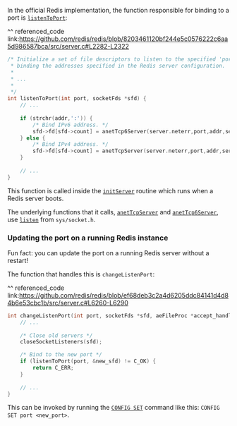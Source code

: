 In the official Redis implementation, the function responsible for binding to a port is [`listenToPort`](function-listenToPort): 

^^ referenced_code
link:https://github.com/redis/redis/blob/8203461120bf244e5c0576222c6aa5d986587bca/src/server.c#L2282-L2322
```c
/* Initialize a set of file descriptors to listen to the specified 'port'
 * binding the addresses specified in the Redis server configuration.
 * 
 * ...
 *
 */
int listenToPort(int port, socketFds *sfd) {
    // ... 
    
    if (strchr(addr,':')) {
        /* Bind IPv6 address. */
        sfd->fd[sfd->count] = anetTcp6Server(server.neterr,port,addr,server.tcp_backlog);
    } else {
        /* Bind IPv4 address. */
        sfd->fd[sfd->count] = anetTcpServer(server.neterr,port,addr,server.tcp_backlog);
    }
    
    // ...
}
```

This function is called inside the [`initServer`](function-initServer) routine which runs when a Redis server boots. 

The underlying functions that it calls, [`anetTcpServer`](function-anetTcpServer) and 
[`anetTcp6Server`](function-anetTcp6Server), use [`listen`](unix-listen) from `sys/socket.h`.

### Updating the port on a running Redis instance

Fun fact: you can update the port on a running Redis server without a restart!

The function that handles this is `changeListenPort`: 

^^ referenced_code
link:https://github.com/redis/redis/blob/ef68deb3c2a4d6205ddc84141d4d84b6e53cbc1b/src/server.c#L6260-L6290
```c
int changeListenPort(int port, socketFds *sfd, aeFileProc *accept_handler) {
    // ...
    
    /* Close old servers */
    closeSocketListeners(sfd);

    /* Bind to the new port */
    if (listenToPort(port, &new_sfd) != C_OK) {
        return C_ERR;
    }
    
    // ...
}
```

This can be invoked by running the [`CONFIG SET`](redis-config-set-command) command like this: `CONFIG SET port <new_port>`.

[redis-config-set-command]: https://redis.io/commands/config-set
[unix-listen]: https://man7.org/linux/man-pages/man2/listen.2.html
[function-anetTcp6Server]: https://github.com/redis/redis/blob/ef68deb3c2a4d6205ddc84141d4d84b6e53cbc1b/src/anet.c#L476
[function-anetTcpServer]: https://github.com/redis/redis/blob/ef68deb3c2a4d6205ddc84141d4d84b6e53cbc1b/src/anet.c#L481
[function-listenToPort]: https://github.com/redis/redis/blob/8203461120bf244e5c0576222c6aa5d986587bca/src/server.c#L2282
[function-initServer]: https://github.com/redis/redis/blob/8203461120bf244e5c0576222c6aa5d986587bca/src/server.c#L2391
